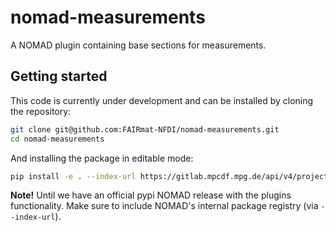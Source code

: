 # nomad-measurements
A NOMAD plugin containing base sections for measurements. 

## Getting started
This code is currently under development and can be installed by cloning the repository:
```sh
git clone git@github.com:FAIRmat-NFDI/nomad-measurements.git
cd nomad-measurements
```

And installing the package in editable mode:
```sh
pip install -e . --index-url https://gitlab.mpcdf.mpg.de/api/v4/projects/2187/packages/pypi/simple
```

**Note!**
Until we have an official pypi NOMAD release with the plugins functionality. Make
sure to include NOMAD's internal package registry (via `--index-url`).
```
